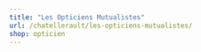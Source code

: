 ```yaml
---
title: "Les Opticiens Mutualistes"
url: /chatellerault/les-opticiens-mutualistes/
shop: opticien
---
```

